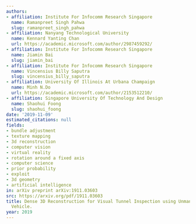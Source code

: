 ```yaml
---
authors:
- affiliation: Institute For Infocomm Research Singapore
  name: Ramanpreet Singh Pahwa
  slug: ramanpreet_singh_pahwa
- affiliation: Nanyang Technological University
  name: Kennard Yanting Chan
  url: https://academic.microsoft.com/author/2987459292/
- affiliation: Institute For Infocomm Research Singapore
  name: Jiamin Bai
  slug: jiamin_bai
- affiliation: Institute For Infocomm Research Singapore
  name: Vincensius Billy Saputra
  slug: vincensius_billy_saputra
- affiliation: University Of Illinois At Urbana Champaign
  name: Minh N.Do
  url: https://academic.microsoft.com/author/2153512210/
- affiliation: Singapore University Of Technology And Design
  name: Shaohui Foong
  slug: shaohui_foong
date: '2019-11-09'
estimated_citations: null
fields:
- bundle adjustment
- texture mapping
- 3d reconstruction
- computer vision
- virtual reality
- rotation around a fixed axis
- computer science
- prior probability
- exploit
- 3d geometry
- artificial intelligence
in: arXiv preprint arXiv:1911.03603
src: https://arxiv.org/pdf/1911.03603
title: Dense 3D Reconstruction for Visual Tunnel Inspection using Unmanned Aerial
  Vehicle.
year: 2019
---
```

